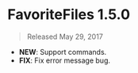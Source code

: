 # FavoriteFiles 1.5.0

> Released May 29, 2017

- **NEW**: Support commands.
- **FIX**: Fix error message bug.
